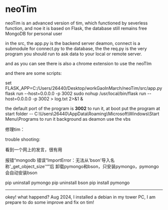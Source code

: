 # neoTim

neoTim is an advanced version of tim, which functioned by severless function, and noe it is based on Flask, the database still remains free MongoDB for personal user


in the src, the app.py is the backend server deamon, connect is a submodule for connect.py to the database, the the req.py is the very program you should run to ask data to your local or remote server.

and as you can see there is also a chrome extension to use the neoTIm

and there are some scripts:

set FLASK_APP=C:/Users/26440/Desktop/workGaoInMarch/neoTim/src/app.py
flask run --host=0.0.0.0 -p 3002
sudo nohup /usr/local/bin/flask run --host=0.0.0.0 -p 3002 > log.txt 2>&1 &

the default port of the program is **3002**
to run it, at boot put the program at start folder --                  C:\Users\26440\AppData\Roaming\Microsoft\Windows\Start Menu\Programs
to run it background as deamon use the vbs 

修理tim：

trouble shooting:

看到一个网上的发言，很有用

报错“mongodb 错误“ImportError：无法从'bson'导入名称'_get_object_size'“”后
卸载pymongo和bson，只安装pymongo，pymongo会自动安装bson

pip uninstall pymongo
pip uninstall bson
pip install pymongo

---

okey! what happend? Aug 2024, I installed a debian in my tower PC, I am prepare to do some improve and fix on tim!









